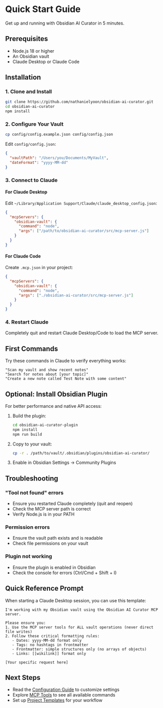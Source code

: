 # Quick Start Guide

Get up and running with Obsidian AI Curator in 5 minutes.

## Prerequisites

- Node.js 18 or higher
- An Obsidian vault
- Claude Desktop or Claude Code

## Installation

### 1. Clone and Install

```bash
git clone https://github.com/nathanielyoon/obsidian-ai-curator.git
cd obsidian-ai-curator
npm install
```

### 2. Configure Your Vault

```bash
cp config/config.example.json config/config.json
```

Edit `config/config.json`:

```json
{
  "vaultPath": "/Users/you/Documents/MyVault",
  "dateFormat": "yyyy-MM-dd"
}
```

### 3. Connect to Claude

#### For Claude Desktop

Edit `~/Library/Application Support/Claude/claude_desktop_config.json`:

```json
{
  "mcpServers": {
    "obsidian-vault": {
      "command": "node",
      "args": ["/path/to/obsidian-ai-curator/src/mcp-server.js"]
    }
  }
}
```

#### For Claude Code

Create `.mcp.json` in your project:

```json
{
  "mcpServers": {
    "obsidian-vault": {
      "command": "node",
      "args": ["./obsidian-ai-curator/src/mcp-server.js"]
    }
  }
}
```

### 4. Restart Claude

Completely quit and restart Claude Desktop/Code to load the MCP server.

## First Commands

Try these commands in Claude to verify everything works:

```
"Scan my vault and show recent notes"
"Search for notes about [your topic]"
"Create a new note called Test Note with some content"
```

## Optional: Install Obsidian Plugin

For better performance and native API access:

1. Build the plugin:
   ```bash
   cd obsidian-ai-curator-plugin
   npm install
   npm run build
   ```

2. Copy to your vault:
   ```bash
   cp -r . /path/to/vault/.obsidian/plugins/obsidian-ai-curator/
   ```

3. Enable in Obsidian Settings → Community Plugins

## Troubleshooting

### "Tool not found" errors
- Ensure you restarted Claude completely (quit and reopen)
- Check the MCP server path is correct
- Verify Node.js is in your PATH

### Permission errors
- Ensure the vault path exists and is readable
- Check file permissions on your vault

### Plugin not working
- Ensure the plugin is enabled in Obsidian
- Check the console for errors (Ctrl/Cmd + Shift + I)

## Quick Reference Prompt

When starting a Claude Desktop session, you can use this template:

```
I'm working with my Obsidian vault using the Obsidian AI Curator MCP server. 

Please ensure you:
1. Use the MCP server tools for ALL vault operations (never direct file writes)
2. Follow these critical formatting rules:
   - Dates: yyyy-MM-dd format only
   - Tags: no hashtags in frontmatter
   - Frontmatter: simple structures only (no arrays of objects)
   - Links: [[wikilink]] format only

[Your specific request here]
```

## Next Steps

- Read the [Configuration Guide](CONFIGURATION.md) to customize settings
- Explore [MCP Tools](MCP_TOOLS.md) to see all available commands
- Set up [Project Templates](PROJECT_TEMPLATES.md) for your workflow